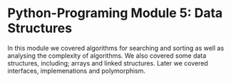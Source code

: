 # Python-Programing Module 5: Data Structures
In this module we covered algorithms for searching and sorting as well as analysing the complexity of algorithms. We also covered some data structures, including; arrays and linked structures. Later we covered interfaces, implemenations and polymorphism.
